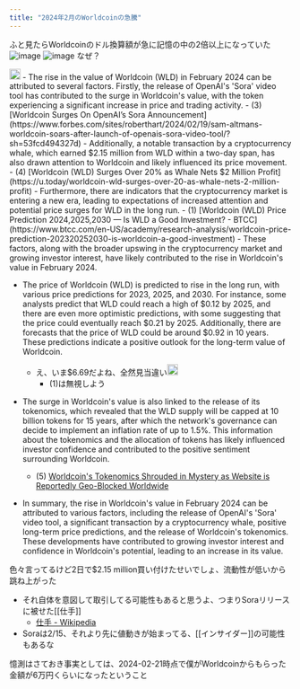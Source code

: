 ```yaml
---
title: "2024年2月のWorldcoinの急騰"
---
```


ふと見たらWorldcoinのドル換算額が急に記憶の中の2倍以上になっていた
![image](https://gyazo.com/0d1e8ca670656e69bd150878732dedf5/thumb/1000)
![image](https://gyazo.com/9392a0f8ae2c45b4db4e6b0c7bfcd6bc/thumb/1000)
なぜ？

<img src='https://scrapbox.io/api/pages/nishio/pplx/icon' alt='pplx.icon' height="19.5"/>
- The rise in the value of Worldcoin (WLD) in February 2024 can be attributed to several factors. Firstly, the release of OpenAI's 'Sora' video tool has contributed to the surge in Worldcoin's value, with the token experiencing a significant increase in price and trading activity.
    - (3) [Worldcoin Surges On OpenAI’s Sora Announcement](https://www.forbes.com/sites/roberthart/2024/02/19/sam-altmans-worldcoin-soars-after-launch-of-openais-sora-video-tool/?sh=53fcd494327d)
- Additionally, a notable transaction by a cryptocurrency whale, which earned $2.15 million from WLD within a two-day span, has also drawn attention to Worldcoin and likely influenced its price movement.
    - (4) [Worldcoin (WLD) Surges Over 20% as Whale Nets $2 Million Profit](https://u.today/worldcoin-wld-surges-over-20-as-whale-nets-2-million-profit)
- Furthermore, there are indicators that the cryptocurrency market is entering a new era, leading to expectations of increased attention and potential price surges for WLD in the long run.
    - (1) [Worldcoin (WLD) Price Prediction 2024,2025,2030 — Is WLD a Good Investment? - BTCC](https://www.btcc.com/en-US/academy/research-analysis/worldcoin-price-prediction-202320252030-is-worldcoin-a-good-investment)
- These factors, along with the broader upswing in the cryptocurrency market and growing investor interest, have likely contributed to the rise in Worldcoin's value in February 2024.

- The price of Worldcoin (WLD) is predicted to rise in the long run, with various price predictions for 2023, 2025, and 2030. For instance, some analysts predict that WLD could reach a high of $0.12 by 2025, and there are even more optimistic predictions, with some suggesting that the price could eventually reach $0.21 by 2025. Additionally, there are forecasts that the price of WLD could be around $0.92 in 10 years. These predictions indicate a positive outlook for the long-term value of Worldcoin.
    - え、いま$6.69だよね、全然見当違い<img src='https://scrapbox.io/api/pages/nishio/nishio/icon' alt='nishio.icon' height="19.5"/>
        - (1)は無視しよう

- The surge in Worldcoin's value is also linked to the release of its tokenomics, which revealed that the WLD supply will be capped at 10 billion tokens for 15 years, after which the network's governance can decide to implement an inflation rate of up to 1.5%. This information about the tokenomics and the allocation of tokens has likely influenced investor confidence and contributed to the positive sentiment surrounding Worldcoin.
    - (5) [Worldcoin's Tokenomics Shrouded in Mystery as Website is Reportedly Geo-Blocked Worldwide](https://www.coindesk.com/business/2023/07/24/worldcoin-release-tokenomics-report-geofenced-for-some-countries/)

- In summary, the rise in Worldcoin's value in February 2024 can be attributed to various factors, including the release of OpenAI's 'Sora' video tool, a significant transaction by a cryptocurrency whale, positive long-term price predictions, and the release of Worldcoin's tokenomics. These developments have contributed to growing investor interest and confidence in Worldcoin's potential, leading to an increase in its value.

色々言ってるけど2日で$2.15 million買い付けたせいでしょ、流動性が低いから跳ね上がった
- それ自体を意図して取引してる可能性もあると思うよ、つまりSoraリリースに被せた[[仕手]]
    - [仕手 - Wikipedia](https://ja.wikipedia.org/wiki/%E4%BB%95%E6%89%8B)
- Soraは2/15、それより先に値動きが始まってる、[[インサイダー]]の可能性もあるな

憶測はさておき事実としては、2024-02-21時点で僕がWorldcoinからもらった金額が6万円くらいになったということ
